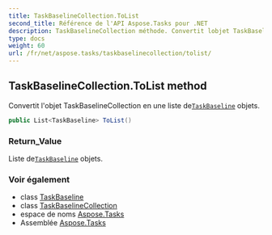```yaml
---
title: TaskBaselineCollection.ToList
second_title: Référence de l'API Aspose.Tasks pour .NET
description: TaskBaselineCollection méthode. Convertit lobjet TaskBaselineCollection en une liste deTaskBaseline objets.
type: docs
weight: 60
url: /fr/net/aspose.tasks/taskbaselinecollection/tolist/
---
```

## TaskBaselineCollection.ToList method

Convertit l'objet TaskBaselineCollection en une liste de[`TaskBaseline`](../../taskbaseline/) objets.

```csharp
public List<TaskBaseline> ToList()
```

### Return_Value

Liste de[`TaskBaseline`](../../taskbaseline/) objets.

### Voir également

* class [TaskBaseline](../../taskbaseline/)
* class [TaskBaselineCollection](../)
* espace de noms [Aspose.Tasks](../../taskbaselinecollection/)
* Assemblée [Aspose.Tasks](../../../)


